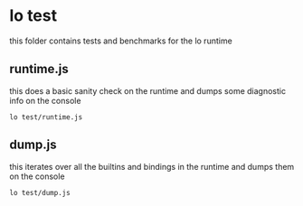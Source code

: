 # lo test

this folder contains tests and benchmarks for the lo runtime

## runtime.js

this does a basic sanity check on the runtime and dumps some diagnostic info
on the console

```
lo test/runtime.js
```

## dump.js

this iterates over all the builtins and bindings in the runtime and dumps
them on the console

```
lo test/dump.js
```

